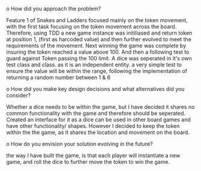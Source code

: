 o	How did you approach the problem?

Feature 1 of Snakes and Ladders focused mainly on the token movement, with the first task focusing on the token movement across the board. Therefore, using TDD a new game instance was initiliased and return token at position 1, (first as harcoded value) and then further evolved to meet the requirements of the movement. 
Next winning the game was complete by insuring the token reached a value above 100. And then a following test to guard against Token passing the 100 limit. 
A dice was seperated in it's own test class and class. as it is an independent entity. a very simple test to ensure the value will be within the range, following the implementation of returning a random number between 1 & 6
    
    
o	How did you make key design decisions and what alternatives did you consider?

Whether a dice needs to be within the game, but I have decided it shares no common functionality with the game and therefore should be seperated. Created an interface for it as a dice can be used in other board games and have other functionality/ shapes.
However I decided to keep the token within the the game, as it shares the location and movement on the board.
    
    
o	How do you envision your solution evolving in the future?

the way I have built the game, is that each player will instantiate a new game, and roll the dice to further move the token to win the game.
